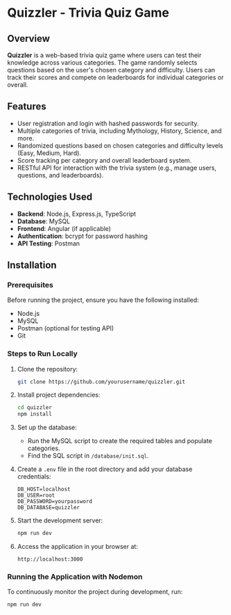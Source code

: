 # Quizzler - Trivia Quiz Game

## Overview
**Quizzler** is a web-based trivia quiz game where users can test their knowledge across various categories. The game randomly selects questions based on the user's chosen category and difficulty. Users can track their scores and compete on leaderboards for individual categories or overall.

## Features
- User registration and login with hashed passwords for security.
- Multiple categories of trivia, including Mythology, History, Science, and more.
- Randomized questions based on chosen categories and difficulty levels (Easy, Medium, Hard).
- Score tracking per category and overall leaderboard system.
- RESTful API for interaction with the trivia system (e.g., manage users, questions, and leaderboards).

## Technologies Used
- **Backend**: Node.js, Express.js, TypeScript
- **Database**: MySQL
- **Frontend**: Angular (if applicable)
- **Authentication**: bcrypt for password hashing
- **API Testing**: Postman

## Installation

### Prerequisites
Before running the project, ensure you have the following installed:
- Node.js
- MySQL
- Postman (optional for testing API)
- Git

### Steps to Run Locally
1. Clone the repository:
    ```bash
    git clone https://github.com/yourusername/quizzler.git
    ```
2. Install project dependencies:
    ```bash
    cd quizzler
    npm install
    ```

3. Set up the database:
    - Run the MySQL script to create the required tables and populate categories.
    - Find the SQL script in `/database/init.sql`.

4. Create a `.env` file in the root directory and add your database credentials:
    ```env
    DB_HOST=localhost
    DB_USER=root
    DB_PASSWORD=yourpassword
    DB_DATABASE=quizzler
    ```

5. Start the development server:
    ```bash
    npm run dev
    ```

6. Access the application in your browser at:
    ```
    http://localhost:3000
    ```

### Running the Application with Nodemon
To continuously monitor the project during development, run:
```bash
npm run dev
